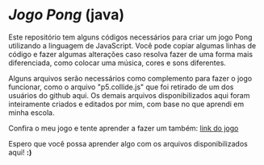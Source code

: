 # _Jogo Pong_ (java)
Este repositório tem alguns códigos necessários para criar um jogo Pong utilizando a linguagem
de JavaScript.
Você pode copiar algumas linhas de código e fazer algumas alterações caso resolva fazer de uma
forma mais diferenciada, como colocar uma música, cores e sons diferentes.

Alguns arquivos serão necessários como complemento para fazer o jogo funcionar, como o arquivo
"p5.collide.js" que foi retirado de um dos usuários do github aqui. Os demais arquivos disponibilizados
aqui foram inteiramente criados e editados por mim, com base no que aprendi em minha escola.

Confira o meu jogo e tente aprender a fazer um também: [link do jogo](https://editor.p5js.org/oliveira.izaac/sketches/UPPSkuk1e)

Espero que você possa aprender algo com os arquivos disponibilizados aqui! **:)**
